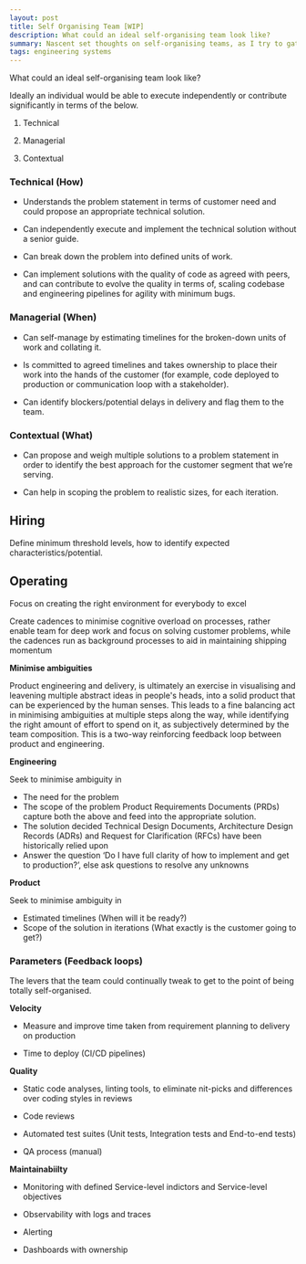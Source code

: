 ```yaml
---
layout: post
title: Self Organising Team [WIP]
description: What could an ideal self-organising team look like?
summary: Nascent set thoughts on self-organising teams, as I try to gather and put together a better model for understanding.
tags: engineering systems
---
```


What could an ideal self-organising team look like?

Ideally an individual would be able to execute independently or contribute significantly in terms of the below.

1.  Technical
    
2.  Managerial
    
3.  Contextual
    

### Technical (How)

-   Understands the problem statement in terms of customer need and could propose an appropriate technical solution.
    
-   Can independently execute and implement the technical solution without a senior guide.
    
-   Can break down the problem into defined units of work.
    
-   Can implement solutions with the quality of code as agreed with peers, and can contribute to evolve the quality in terms of, scaling codebase and engineering pipelines for agility with minimum bugs.
    

### Managerial (When)

-   Can self-manage by estimating timelines for the broken-down units of work and collating it.
    
-   Is committed to agreed timelines and takes ownership to place their work into the hands of the customer (for example, code deployed to production or communication loop with a stakeholder).
    
-   Can identify blockers/potential delays in delivery and flag them to the team.
    

### Contextual (What)

-   Can propose and weigh multiple solutions to a problem statement in order to identify the best approach for the customer segment that we’re serving.
    
-   Can help in scoping the problem to realistic sizes, for each iteration.
    

## Hiring

Define minimum threshold levels, how to identify expected characteristics/potential.

## Operating

Focus on creating the right environment for everybody to excel

Create cadences to minimise cognitive overload on processes, rather enable team for deep work and focus on solving customer problems, while the cadences run as background processes to aid in maintaining shipping momentum

**Minimise ambiguities**

Product engineering and delivery, is ultimately an exercise in visualising and leavening multiple abstract ideas in people's heads, into a solid product that can be experienced by the human senses. This leads to a fine balancing act in minimising ambiguities at multiple steps along the way, while identifying the right amount of effort to spend on it, as subjectively determined by the team composition. This is a two-way reinforcing feedback loop between product and engineering.

**Engineering**

Seek to minimise ambiguity in

-   The need for the problem
-   The scope of the problem
Product Requirements Documents (PRDs) capture both the above and feed into the appropriate solution.
-   The solution decided
Technical Design Documents, Architecture Design Records (ADRs) and Request for Clarification (RFCs) have been historically relied upon
-   Answer the question ‘Do I have full clarity of how to implement and get to production?’, else ask questions to resolve any unknowns
    
**Product**

Seek to minimise ambiguity in 

-   Estimated timelines (When will it be ready?)
-   Scope of the solution in iterations (What exactly is the customer going to get?)
    

### Parameters (Feedback loops)

The levers that the team could continually tweak to get to the point of being totally self-organised.

**Velocity**

-   Measure and improve time taken from requirement planning to delivery on production
    
-   Time to deploy (CI/CD pipelines)
    

**Quality**

-   Static code analyses, linting tools, to eliminate nit-picks and differences over coding styles in reviews

-   Code reviews
    
-   Automated test suites (Unit tests, Integration tests and End-to-end tests)
    
-   QA process (manual)
    

**Maintainabiilty**

-   Monitoring with defined Service-level indictors and Service-level objectives

-   Observability with logs and traces

-   Alerting

-   Dashboards with ownership

